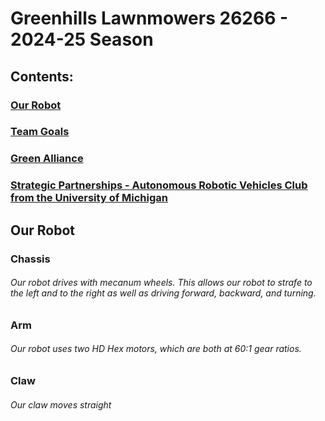 # Greenhills Lawnmowers 26266 - 2024-25 Season
## Contents:
### [Our Robot]()
### [Team Goals]()
### [Green Alliance]()
### [Strategic Partnerships - Autonomous Robotic Vehicles Club from the University of Michigan]()
## Our Robot
### Chassis
###### Our robot drives with mecanum wheels. This allows our robot to strafe to the left and to the right as well as driving forward, backward, and turning.
### Arm
###### Our robot uses two HD Hex motors, which are both at 60:1 gear ratios.
### Claw
###### Our claw moves straight 
